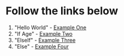 # Follow the links below

1. "Hello World" - [Example One](https://play.golang.org/p/RBSYyNyyVba)
2. "If Age" - [Example Two](https://play.golang.org/p/hyluCrEZBin)
3. "ElseIf" - [Example Three](https://play.golang.org/p/kndZvvBZpe3)
4. "Else" - [Example Four](https://play.golang.org/p/XTy7a7zXROf)
